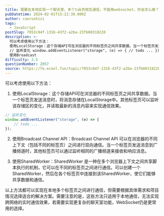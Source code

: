 ```yaml
---
title: 需要在本地实现一个聊天室，多个tab页相互通信，不能用websocket，你会怎么做？
pubDatetime: 2024-02-01T15:22:30.000Z
author: caorushizi
tags:
  - JavaScript
postSlug: 7053c84f-1316-43f2-a2ba-23fb00318220
description: >-
  可以考虑使用以下方法：
  使用LocalStorage：这个存储API可在浏览器的不同标签页之间共享数据。当一个标签页发送消息时，将消息存储在LocalStorage中。其他标签页可以监听该存储区的变化，并读取最新的消息内容来实现通信效果。
  // 监听变化 window.addEventListener("storage", (e) => { // todo ... });
  使用Broadcast 
difficulty: 2.5
questionNumber: 2057
source: https://fe.ecool.fun/topic/7053c84f-1316-43f2-a2ba-23fb00318220
---
```


可以考虑使用以下方法：

1. 使用LocalStorage：这个存储API可在浏览器的不同标签页之间共享数据。当一个标签页发送消息时，将消息存储在LocalStorage中。其他标签页可以监听该存储区的变化，并读取最新的消息内容来实现通信效果。
```js
// 监听变化
window.addEventListener("storage", (e) => {
    // todo ...
});
```

2. 使用Broadcast Channel API：Broadcast Channel API 可以在浏览器的不同上下文（包括不同的标签页）之间进行双向通信。当一个标签页发送消息到广播频道时，其他标签页可以通过监听相同的广播频道来接收和响应消息。

3. 使用SharedWorker：SharedWorker 是一种在多个浏览器上下文之间共享脚本执行的机制，它可以在不同的标签页之间进行通信。可以创建一个SharedWorker，然后在各个标签页中连接到该SharedWorker，使它们能够共享数据和通信。

以上方法都可以实现在本地多个标签页之间进行通信，但需要根据具体需求和项目情况选择适合的解决方案。需要注意的是，这些方法只适用于本地通信，无法实现跨网络的实时通信效果，若需要实现更复杂的聊天室功能，WebSocket仍是更常用的选择。
